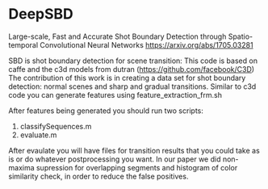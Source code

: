 # DeepSBD
Large-scale, Fast and Accurate Shot Boundary Detection through Spatio-temporal Convolutional Neural Networks
https://arxiv.org/abs/1705.03281


SBD is shot boundary detection for scene transition: This code is based on caffe and the c3d models from dutran (https://github.com/facebook/C3D)
The contribution of this work is in creating a data set for shot boundary detection: normal scenes and sharp and gradual transitions.
Similar to c3d code you can generate features using feature_extraction_frm.sh

After features being generated you should run two scripts:
1. classifySequences.m
2. evaluate.m

After evaulate you will have files for transition results that you could take as is or do whatever postprocessing you want. In our paper we did non-maxima supression for overlapping segments and histogram of color similarity check, in order to reduce the false positives. 
